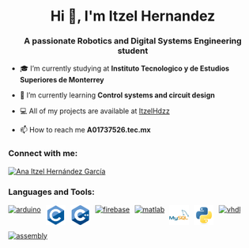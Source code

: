 <h1 align="center">Hi 👋, I'm Itzel Hernandez</h1>
<h3 align="center">A passionate Robotics and Digital Systems Engineering student</h3>

- 🎓 I’m currently studying at **Instituto Tecnologico y de Estudios Superiores de Monterrey**

- 🌱 I’m currently learning **Control systems and circuit design**

- 💻 All of my projects are available at [ItzelHdzz](ItzelHdzz)

- 📫 How to reach me **A01737526.tec.mx**

<h3 align="left">Connect with me:</h3>
<p align="left">
<a href="https://www.linkedin.com/in/ana-itzel-hern%C3%A1ndez-garc%C3%ADa-6a7a0129b/" target="blank"><img align="center" src="https://raw.githubusercontent.com/rahuldkjain/github-profile-readme-generator/master/src/images/icons/Social/linked-in-alt.svg" alt="Ana Itzel Hernández García" height="30" width="40" /></a>
</p>

<h3 align="left">Languages and Tools:</h3>
<p align="left" style="display: flex; gap: 10px; flex-wrap: wrap;">
  <a href="https://www.arduino.cc/" target="_blank" rel="noreferrer"> 
    <img src="https://cdn.worldvectorlogo.com/logos/arduino-1.svg" alt="arduino" width="40" height="40"/> 
  </a> 
  <a href="https://www.cprogramming.com/" target="_blank" rel="noreferrer"> 
    <img src="https://raw.githubusercontent.com/devicons/devicon/master/icons/c/c-original.svg" alt="c" width="40" height="40"/> 
  </a> 
  <a href="https://www.w3schools.com/cpp/" target="_blank" rel="noreferrer"> 
    <img src="https://raw.githubusercontent.com/devicons/devicon/master/icons/cplusplus/cplusplus-original.svg" alt="cplusplus" width="40" height="40"/> 
  </a> 
  <a href="https://firebase.google.com/" target="_blank" rel="noreferrer"> 
    <img src="https://www.vectorlogo.zone/logos/firebase/firebase-icon.svg" alt="firebase" width="40" height="40"/> 
  </a> 
  <a href="https://www.mathworks.com/" target="_blank" rel="noreferrer"> 
    <img src="https://upload.wikimedia.org/wikipedia/commons/2/21/Matlab_Logo.png" alt="matlab" width="40" height="40"/> 
  </a> 
  <a href="https://www.mysql.com/" target="_blank" rel="noreferrer"> 
    <img src="https://raw.githubusercontent.com/devicons/devicon/master/icons/mysql/mysql-original-wordmark.svg" alt="mysql" width="40" height="40"/> 
  </a> 
  <a href="https://www.python.org" target="_blank" rel="noreferrer"> 
    <img src="https://raw.githubusercontent.com/devicons/devicon/master/icons/python/python-original.svg" alt="python" width="40" height="40"/> 
  </a> 
  <a href="#" target="_blank" rel="noreferrer"> 
    <img src="https://upload.wikimedia.org/wikipedia/commons/e/ea/VHDL_logo.svg" alt="vhdl" width="40" height="40"/> 
  </a>
  <a href="#" target="_blank" rel="noreferrer"> 
    <img src="https://upload.wikimedia.org/wikipedia/commons/0/01/Assembly_logo.svg" alt="assembly" width="40" height="40"/> 
  </a>
</p>

